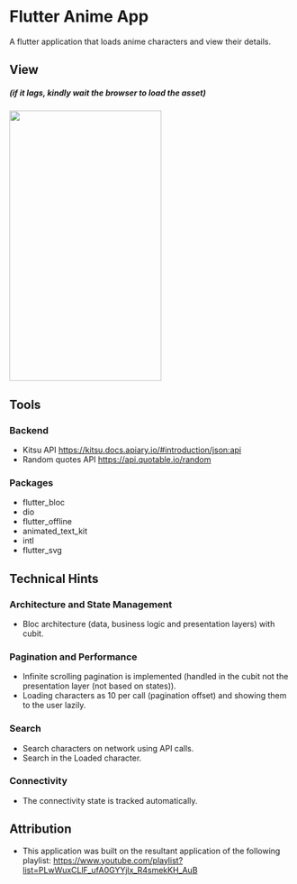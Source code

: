 # Flutter Anime App

A flutter application that loads anime characters and view their details.

## View 
##### (if it lags, kindly wait the browser to load the asset)

  <tr>
    <td><img src="gif/flutter_anime.gif" width=270 height=480></td>

  </tr>


## Tools

### Backend
- Kitsu API https://kitsu.docs.apiary.io/#introduction/json:api
- Random quotes API https://api.quotable.io/random
 
### Packages
   - flutter_bloc
   - dio
   - flutter_offline
   - animated_text_kit
   - intl
   - flutter_svg
 
## Technical Hints

### Architecture and State Management
- Bloc architecture (data, business logic and presentation layers) with cubit.

### Pagination and Performance
- Infinite scrolling pagination is implemented (handled in the cubit not the presentation layer (not based on states)).
- Loading characters as 10 per call (pagination offset) and showing them to the user lazily.

### Search
- Search characters on network using API calls.
- Search in the Loaded character.

### Connectivity
- The connectivity state is tracked automatically.

## Attribution
 - This application was built on the resultant application of the following playlist: https://www.youtube.com/playlist?list=PLwWuxCLlF_ufA0GYYjlx_R4smekKH_AuB

 